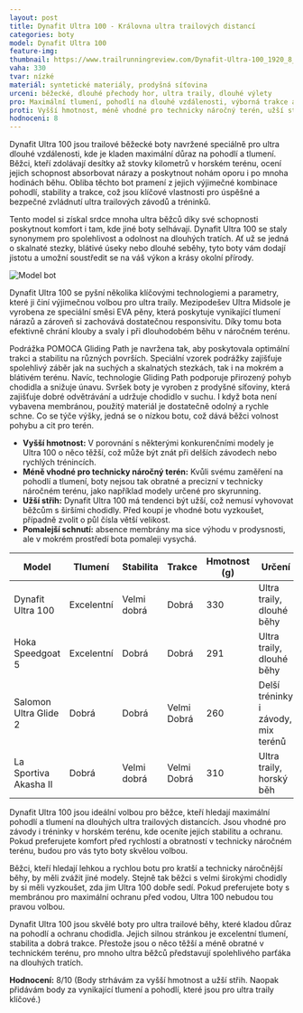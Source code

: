 ```yaml
---
layout: post
title: Dynafit Ultra 100 - Královna ultra trailových distancí
categories: boty
model: Dynafit Ultra 100
feature-img: 
thumbnail: https://www.trailrunningreview.com/Dynafit-Ultra-100_1920_8_2726.jpg
vaha: 330
tvar: nízké
materiál: syntetické materiály, prodyšná síťovina
urceni: běžecké, dlouhé přechody hor, ultra traily, dlouhé výlety
pro: Maximální tlumení, pohodlí na dlouhé vzdálenosti, výborná trakce a stabilita.
proti: Vyšší hmotnost, méně vhodné pro technicky náročný terén, užší střih.
hodnoceni: 8
---
```


Dynafit Ultra 100 jsou trailové běžecké boty navržené speciálně pro ultra dlouhé vzdálenosti, kde je kladen maximální důraz na pohodlí a tlumení. Běžci, kteří zdolávají desítky až stovky kilometrů v horském terénu, ocení jejich schopnost absorbovat nárazy a poskytnout nohám oporu i po mnoha hodinách běhu. Obliba těchto bot pramení z jejich výjimečné kombinace pohodlí, stability a trakce, což jsou klíčové vlastnosti pro úspěšné a bezpečné zvládnutí ultra trailových závodů a tréninků.

Tento model si získal srdce mnoha ultra běžců díky své schopnosti poskytnout komfort i tam, kde jiné boty selhávají. Dynafit Ultra 100 se staly synonymem pro spolehlivost a odolnost na dlouhých tratích. Ať už se jedná o skalnaté stezky, blátivé úseky nebo dlouhé seběhy, tyto boty vám dodají jistotu a umožní soustředit se na váš výkon a krásy okolní přírody.

![Model bot](https://res.cloudinary.com/dvwv5cne3/image/fetch/w_auto,h_450,c_fill,g_auto,f_auto,q_auto/https://trails-endurance.com/wp-content/uploads/2021/05/dynafit_ultra100_men_side.jpg)


Dynafit Ultra 100 se pyšní několika klíčovými technologiemi a parametry, které ji činí výjimečnou volbou pro ultra traily. Mezipodešev Ultra Midsole je vyrobena ze speciální směsi EVA pěny, která poskytuje vynikající tlumení nárazů a zároveň si zachovává dostatečnou responsivitu. Díky tomu bota efektivně chrání klouby a svaly i při dlouhodobém běhu v náročném terénu.

Podrážka POMOCA Gliding Path je navržena tak, aby poskytovala optimální trakci a stabilitu na různých površích. Speciální vzorek podrážky zajišťuje spolehlivý záběr jak na suchých a skalnatých stezkách, tak i na mokrém a blátivém terénu. Navíc, technologie Gliding Path podporuje přirozený pohyb chodidla a snižuje únavu. Svršek boty je vyroben z prodyšné síťoviny, která zajišťuje dobré odvětrávání a udržuje chodidlo v suchu. I když bota není vybavena membránou, použitý materiál je dostatečně odolný a rychle schne. Co se týče výšky, jedná se o nízkou botu, což dává běžci volnost pohybu a cit pro terén.


*   **Vyšší hmotnost:** V porovnání s některými konkurenčními modely je Ultra 100 o něco těžší, což může být znát při delších závodech nebo rychlých trénincích.
*   **Méně vhodné pro technicky náročný terén:** Kvůli svému zaměření na pohodlí a tlumení, boty nejsou tak obratné a precizní v technicky náročném terénu, jako například modely určené pro skyrunning.
*   **Užší střih:** Dynafit Ultra 100 má tendenci být užší, což nemusí vyhovovat běžcům s širšími chodidly. Před koupí je vhodné botu vyzkoušet, případně zvolit o půl čísla větší velikost.
*  **Pomalejší schnutí:** absence membrány ma sice výhodu v prodysnosti, ale v mokrém prostředí bota pomaleji vysychá.


| Model                 | Tlumení  | Stabilita | Trakce | Hmotnost (g) | Určení                       |
| --------------------- | -------- | --------- | ------ | ----------- | ---------------------------- |
| Dynafit Ultra 100    | Excelentní | Velmi dobrá | Dobrá  | 330         | Ultra traily, dlouhé běhy  |
| Hoka Speedgoat 5     | Excelentní | Dobrá      | Dobrá  | 291         | Ultra traily, dlouhé běhy  |
| Salomon Ultra Glide 2   | Dobrá	| Dobrá       | Velmi Dobrá     | 260         | Delší tréninky i závody, mix terénů |
| La Sportiva Akasha II | Dobrá      | Velmi dobrá |  Velmi Dobrá   | 310       | Ultra traily, horský běh |


Dynafit Ultra 100 jsou ideální volbou pro běžce, kteří hledají maximální pohodlí a tlumení na dlouhých ultra trailových distancích. Jsou vhodné pro závody i tréninky v horském terénu, kde oceníte jejich stabilitu a ochranu. Pokud preferujete komfort před rychlostí a obratností v technicky náročném terénu, budou pro vás tyto boty skvělou volbou.


Běžci, kteří hledají lehkou a rychlou botu pro kratší a technicky náročnější běhy, by měli zvážit jiné modely. Stejně tak běžci s velmi širokými chodidly by si měli vyzkoušet, zda jim Ultra 100 dobře sedí. Pokud preferujete boty s membránou pro maximální ochranu před vodou, Ultra 100 nebudou tou pravou volbou.


Dynafit Ultra 100 jsou skvělé boty pro ultra trailové běhy, které kladou důraz na pohodlí a ochranu chodidla. Jejich silnou stránkou je excelentní tlumení, stabilita a dobrá trakce. Přestože jsou o něco těžší a méně obratné v technickém terénu, pro mnoho ultra běžců představují spolehlivého parťáka na dlouhých tratích.

**Hodnocení:** 8/10 (Body strhávám za vyšší hmotnost a užší střih. Naopak přidávám body za vynikající tlumení a pohodlí, které jsou pro ultra traily klíčové.)
